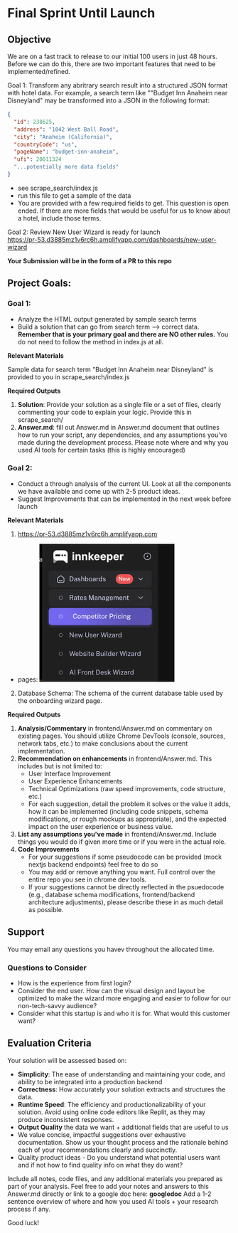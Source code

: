 # Final Sprint Until Launch

## Objective
We are on a fast track to release to our initial 100 users in just 48 hours. Before we can do this, there are two important features that need to be implemented/refined.   

Goal 1: Transform any abritrary search result into a structured JSON format with hotel data. For example, a search term like ""Budget Inn Anaheim near Disneyland" may be transformed into a JSON in the following format:
```json
{
  "id": 238625,
  "address": "1042 West Ball Road",
  "city": "Anaheim (California)",
  "countryCode": "us",
  "pageName": "budget-inn-anaheim",
  "ufi": 20011324
  "...potentially more data fields"
}
``` 

- see scrape_search/index.js 
- run this file to get a sample of the data
- You are provided with a few required fields to get. This question is open ended. If there are more fields that would be useful for us to know about a hotel, include those terms.

Goal 2: Review New User Wizard is ready for launch  
https://pr-53.d3885mz1v6rc6h.amplifyapp.com/dashboards/new-user-wizard  

**Your Submission will be in the form of a PR to this repo**

## Project Goals:  
### Goal 1: 
- Analyze the HTML output generated by sample search terms
- Build a solution that can go from search term --> correct data. **Remember that is your primary goal and there are NO other rules.** You do not need to follow the method in index.js at all. 

**Relevant Materials** 

Sample data for search term "Budget Inn Anaheim near Disneyland" is provided to you in scrape_search/index.js

**Required Outputs** 
1. **Solution**: Provide your solution as a single file or a set of files, clearly commenting your code to explain your logic. Provide this in scrape_search/
2. **Answer.md**: fill out Answer.md in Answer.md document that outlines how to run your script, any dependencies, and any assumptions you've made during the development process. Please note where and why you used AI tools for certain tasks (this is highly encouraged)

### Goal 2:  
- Conduct a through analysis of the current UI. Look at all the components we have available and come up with 2-5 product ideas.
- Suggest Improvements that can be implemented in the next week before launch 

**Relevant Materials**
1. https://pr-53.d3885mz1v6rc6h.amplifyapp.com 
- pages: 
![Interview Existing Page](interview_existing.png)

2. Database Schema: The schema of the current database table used by the onboarding wizard page.

**Required Outputs**
1. **Analysis/Commentary** in frontend/Answer.md on commentary on existing pages. You should utilize Chrome DevTools (console, sources, network tabs, etc.) to make conclusions about the current implementation. 
2. **Recommendation on enhancements** in frontend/Answer.md. This includes but is not limited to: 
    - User Interface Improvement 
    - User Experience Enhancements 
    - Technical Optimizations (raw speed improvements, code structure, etc.)
    - For each suggestion, detail the problem it solves or the value it adds, how it can be implemented (including code snippets, schema modifications, or rough mockups as appropriate), and the expected impact on the user experience or business value.
3. **List any assumptions you've made** in frontend/Answer.md. Include things you would do if given more time or if you were in the actual role. 
4. **Code Improvements**
    - For your suggestions if some pseudocode can be provided (mock nextjs backend endpoints) feel free to do so
    - You may add or remove anything you want. Full control over the entire repo you see in chrome dev tools.
    - If your suggestions cannot be directly reflected in the psuedocode (e.g., database schema modifications, frontend/backend architecture adjustments), please describe these in as much detail as possible.

## Support 
You may email any questions you havev throughout the allocated time. 

### Questions to Consider
- How is the experience from first login? 
- Consider the end user. How can the visual design and layout be optimized to make the wizard more engaging and easier to follow for our non-tech-savvy audience?
- Consider what this startup is and who it is for. What would this customer want?

## Evaluation Criteria
Your solution will be assessed based on:
- **Simplicity**: The ease of understanding and maintaining your code, and ability to be integrated into a production backend
- **Correctness**: How accurately your solution extracts and structures the data.
- **Runtime Speed**: The efficiency and productionalizability of your solution. Avoid using online code editors like Replit, as they may produce inconsistent responses.
- **Output Quality** the data we want + additional fields that are useful to us
- We value concise, impactful suggestions over exhaustive documentation. Show us your thought process and the rationale behind each of your recommendations clearly and succinctly.
- Quality product ideas - Do you understand what potential users want and if not how to find quality info on what they do want?

Include all notes, code files, and any additional materials you prepared as part of your analysis. Feel free to add your notes and answers to this Answer.md directly or link to a google doc here: __googledoc__
Add a 1-2 sentence overview of where and how you used AI tools + your research process if any. 

Good luck! 
 